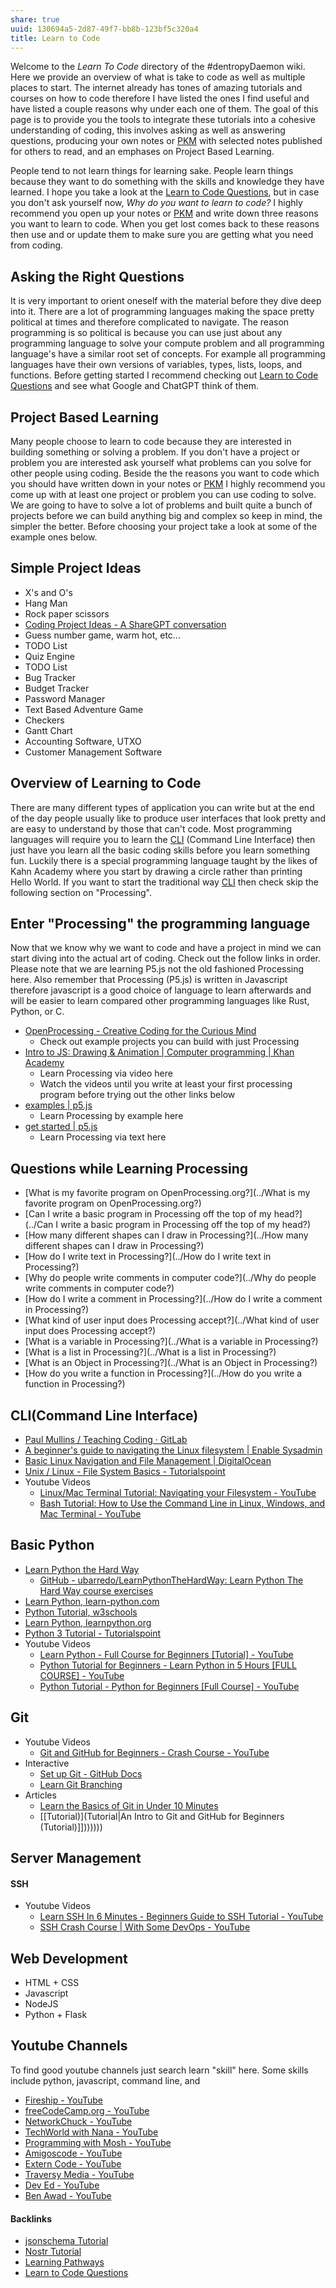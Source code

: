 ```yaml
---
share: true
uuid: 130694a5-2d87-49f7-bb8b-123bf5c320a4
title: Learn to Code
---
```

Welcome to the *Learn To Code* directory of the #dentropyDaemon wiki. Here we provide an overview of what is take to code as well as multiple places to start. The internet already has tones of amazing tutorials and courses on how to code therefore I have listed the ones I find useful and have listed a couple reasons why under each one of them. The goal of this page is to provide you the tools to integrate these tutorials into a cohesive understanding of coding, this involves asking as well as answering questions, producing your own notes or [PKM](../10e57c0e-9c54-41fb-82d0-f36f3165c4ac) with selected notes published for others to read, and an emphases on Project Based Learning.

People tend to not learn things for learning sake. People learn things because they want to do something with the skills and knowledge they have learned. I hope you take a look at the [Learn to Code Questions](../86917ba0-a64e-464a-bdb7-2e2fddd36ea4), but in case you don't ask yourself now, *Why do you want to learn to code?* I highly recommend you open up your notes or [PKM](../10e57c0e-9c54-41fb-82d0-f36f3165c4ac) and write down three reasons you want to learn to code. When you get lost comes back to these reasons then use and or update them to make sure you are getting what you need from coding.

## Asking the Right Questions

It is very important to orient oneself with the material before they dive deep into it. There are a lot of programming languages making the space pretty political at times and therefore complicated to navigate. The reason programming is so political is because you can use just about any programming language to solve your compute problem and all programming language's have a similar root set of concepts. For example all programming languages have their own versions of variables, types, lists, loops, and functions. Before getting started I recommend checking out [Learn to Code Questions](../86917ba0-a64e-464a-bdb7-2e2fddd36ea4) and see what Google and ChatGPT think of them.

## Project Based Learning

Many people choose to learn to code because they are interested in building something or solving a problem. If you don't have a project or problem you are interested ask yourself what problems can you solve for other people using coding. Beside the the reasons you want to code which you should have written down in your notes or [PKM](../10e57c0e-9c54-41fb-82d0-f36f3165c4ac) I highly recommend you come up with at least one project or problem you can use coding to solve. We are going to have to solve a lot of problems and built quite a bunch of projects before we can build anything big and complex so keep in mind, the simpler the better. Before choosing your project take a look at some of the example ones below.

## Simple Project Ideas

* X's and O's
* Hang Man
* Rock paper scissors
* [Coding Project Ideas - A ShareGPT conversation](https://sharegpt.com/c/N62Ol3k)
* Guess number game, warm hot, etc...
* TODO List
* Quiz Engine
* TODO List
* Bug Tracker
* Budget Tracker
* Password Manager
* Text Based Adventure Game
* Checkers
* Gantt Chart
* Accounting Software, UTXO
* Customer Management Software

## Overview of Learning to Code

There are many different types of application you can write but at the end of the day people usually like to produce user interfaces that look pretty and are easy to understand by those that can't code. Most programming languages will require you to learn the [CLI](../9b23ae27-ea5d-4cce-a7f5-f16a47705fdd) (Command Line Interface) then just have you learn all the basic coding skills before you learn something fun. Luckily there is a special programming language taught by the likes of Kahn Academy where you start by drawing a circle rather than printing Hello World. If you want to start the traditional way [CLI](../9b23ae27-ea5d-4cce-a7f5-f16a47705fdd) then check skip the following section on "Processing".
## Enter "Processing" the programming language

Now that we know why we want to code and have a project in mind we can start diving into the actual art of coding. Check out the follow links in order. Please note that we are learning P5.js not the old fashioned Processing here. Also remember that Processing (P5.js) is written in Javascript therefore javascript is a good choice of language to learn afterwards and will be easier to learn compared other programming languages like Rust, Python, or C.

* [OpenProcessing - Creative Coding for the Curious Mind](https://openprocessing.org/)
	* Check out example projects you can build with just Processing
* [Intro to JS: Drawing & Animation | Computer programming | Khan Academy](https://www.khanacademy.org/computing/computer-programming/programming)
	* Learn Processing via video here
	* Watch the videos until you write at least your first processing program before trying out the other links below
* [examples | p5.js](https://p5js.org/examples/)
	* Learn Processing by example here
* [get started | p5.js](https://p5js.org/get-started/)
	* Learn Processing via text here

## Questions while Learning Processing

* [What is my favorite program on OpenProcessing.org?](../What is my favorite program on OpenProcessing.org?)
* [Can I write a basic program in Processing off the top of my head?](../Can I write a basic program in Processing off the top of my head?)
* [How many different shapes can I draw in Processing?](../How many different shapes can I draw in Processing?)
* [How do I write text in Processing?](../How do I write text in Processing?)
* [Why do people write comments in computer code?](../Why do people write comments in computer code?)
* [How do I write a comment in Processing?](../How do I write a comment in Processing?)
* [What kind of user input does Processing accept?](../What kind of user input does Processing accept?)
* [What is a variable in Processing?](../What is a variable in Processing?)
* [What is a list in Processing?](../What is a list in Processing?)
* [What is an Object in Processing?](../What is an Object in Processing?)
* [How do you write a function in Processing?](../How do you write a function in Processing?)

## CLI(Command Line Interface)

* [Paul Mullins / Teaching Coding · GitLab](https://gitlab.com/dentropy/teaching-coding)
* [A beginner's guide to navigating the Linux filesystem | Enable Sysadmin](https://www.redhat.com/sysadmin/navigating-linux-filesystem)
* [Basic Linux Navigation and File Management | DigitalOcean](https://www.digitalocean.com/community/tutorials/basic-linux-navigation-and-file-management)
* [Unix / Linux - File System Basics - Tutorialspoint](https://www.tutorialspoint.com/unix/unix-file-system.htm)
* Youtube Videos
  * [Linux/Mac Terminal Tutorial: Navigating your Filesystem - YouTube](https://www.youtube.com/watch?v=j6vKLJxAKfw)
  * [Bash Tutorial: How to Use the Command Line in Linux, Windows, and Mac Terminal - YouTube](https://www.youtube.com/watch?v=BFMyUgF6I8Y)

## Basic Python

* [Learn Python the Hard Way](https://learnpythonthehardway.org/python3/)
  * [GitHub - ubarredo/LearnPythonTheHardWay: Learn Python The Hard Way course exercises](https://github.com/ubarredo/LearnPythonTheHardWay)
* [Learn Python, learn-python.com](https://learn-python.com/)
* [Python Tutorial, w3schools](https://www.w3schools.com/python/)
* [Learn Python, learnpython.org](https://www.learnpython.org/)
* [Python 3 Tutorial - Tutorialspoint](https://www.tutorialspoint.com/python3/index.htm)
* Youtube Videos
	* [Learn Python - Full Course for Beginners [Tutorial] - YouTube](https://www.youtube.com/watch?v=rfscVS0vtbw)
	* [Python Tutorial for Beginners - Learn Python in 5 Hours [FULL COURSE] - YouTube](https://www.youtube.com/watch?v=t8pPdKYpowI)
	* [Python Tutorial - Python for Beginners [Full Course] - YouTube](https://www.youtube.com/watch?v=_uQrJ0TkZlc)

## Git

* Youtube Videos
  * [Git and GitHub for Beginners - Crash Course - YouTube](https://www.youtube.com/watch?v=RGOj5yH7evk)
* Interactive
  * [Set up Git - GitHub Docs](https://docs.github.com/en/get-started/quickstart/set-up-git)
  * [Learn Git Branching](https://learngitbranching.js.org/)
* Articles
  * [Learn the Basics of Git in Under 10 Minutes](https://www.freecodecamp.org/news/learn-the-basics-of-git-in-under-10-minutes-da548267cc91/)
  * [[Tutorial)](Tutorial|An Intro to Git and GitHub for Beginners (Tutorial)]]))))))

## Server Management

#### SSH

* Youtube Videos
  * [Learn SSH In 6 Minutes - Beginners Guide to SSH Tutorial - YouTube](https://www.youtube.com/watch?v=v45p_kJV9i4)
  * [SSH Crash Course | With Some DevOps - YouTube](https://www.youtube.com/watch?v=hQWRp-FdTpc)

## Web Development

* HTML + CSS
* Javascript
* NodeJS
* Python + Flask

## Youtube Channels

To find good youtube channels just search learn "skill" here. Some skills include python, javascript, command line, and 

* [Fireship - YouTube](https://www.youtube.com/c/Fireship/featured)
* [freeCodeCamp.org - YouTube](https://www.youtube.com/c/Freecodecamp)
* [NetworkChuck - YouTube](https://www.youtube.com/c/NetworkChuck/featured)
* [TechWorld with Nana - YouTube](https://www.youtube.com/channel/UCdngmbVKX1Tgre699-XLlUA)
* [Programming with Mosh - YouTube](https://www.youtube.com/channel/UCWv7vMbMWH4-V0ZXdmDpPBA)
* [Amigoscode - YouTube](https://www.youtube.com/user/djdjalas)
* [Extern Code - YouTube](https://www.youtube.com/channel/UCfx2dro_w4_MyA19Nm5badg)
* [Traversy Media - YouTube](https://www.youtube.com/channel/UC29ju8bIPH5as8OGnQzwJyA)
* [Dev Ed - YouTube](https://www.youtube.com/channel/UClb90NQQcskPUGDIXsQEz5Q)
* [Ben Awad - YouTube](https://www.youtube.com/channel/UC-8QAzbLcRglXeN_MY9blyw)


#### Backlinks

* [jsonschema Tutorial](/24e80f52-8991-4499-b02c-e313131904d0)
* [Nostr Tutorial](/d0d2eb3c-a491-462a-ba23-bcc03246f837)
* [Learning Pathways](/10708552-def9-4391-9126-8a4f53cb5e00)
* [Learn to Code Questions](/86917ba0-a64e-464a-bdb7-2e2fddd36ea4)
